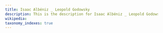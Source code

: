 ```yaml
---
title: Isaac Albéniz _ Leopold Godowsky
description: This is the description for Isaac Albéniz _ Leopold Godowsky
wikipedia: 
taxonomy_indexes: true
---
```

